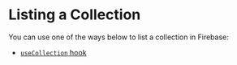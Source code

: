 # Listing a Collection

You can use one of the ways below to list a collection in Firebase:

 - [`useCollection` hook](../hooks/useCollection.md)